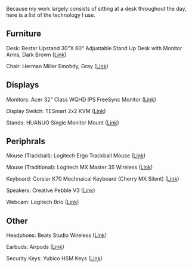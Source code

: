 Because my work largely consists of sitting at a desk throughout the day, here is a list of the technology I use.

## Furniture

Desk: Bestar Upstand 30"X 60" Adjustable Stand Up Desk with Monitor Arms, Dark Brown 
([Link](https://www.bestar.com/product/60w-x-30d-standing-desk-dual-monitor-arm-165870?variation=21))

Chair: Herman Miller Emobdy, Gray 
([Link](https://www.hermanmiller.com/products/seating/office-chairs/embody-chairs/))

## Displays

Monitors: Acer 32" Class WQHD IPS FreeSync Monitor 
([Link](https://www.costco.com/Acer-32%22-Class-WQHD-IPS-FreeSync-Monitor.product.100511548.html))

Display Switch: TESmart 2x2 KVM 
([Link](https://buytesmart.com/products/dual-monitor-2-port-kvm-hdmi-hdmi-4k-60hz-uhd-audio-output-usb-sharing-4x2))

Stands: HUANUO Single Monitor Mount 
([Link](https://www.amazon.com/dp/B08FB7WFCT))

## Periphrals

Mouse (Trackball): Logitech Ergo Trackball Mouse
([Link](https://www.logitech.com/en-us/products/mice/mx-ergo-wireless-trackball-mouse.html))  

Mouse (Traditional): Logitech MX Master 3S Wireless
([Link](https://www.logitech.com/en-us/products/mice/mx-master-3s.html))  

Keyboard: Corsiar K70 Mechnaical Keyboard (Cherry MX Silent)
([Link](https://www.corsair.com/us/en/k70-rgb-gaming-keyboard))

Speakers: Creative Pebble V3
([Link](https://www.amazon.com/dp/B08F57GSJ7))

Webcam: Logitech Brio
([Link](https://www.logitech.com/en-us/products/webcams/brio-4k-hdr-webcam.html))


## Other

Headphoes: Beats Studio Wireless
([Link](https://www.beatsbydre.com/headphones/studio3-wireless))

Earbuds: Airpods
([Link](https://www.apple.com/airpods/))

Security Keys: Yubico HSM Keys
([Link](https://www.yubico.com/))

